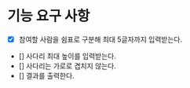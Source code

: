 # 기능 요구 사항

- [x] 참여할 사람을 쉼표로 구분해 최대 5글자까지 입력받는다.
- [] 사다리 최대 높이를 입력받는다.
- [] 사다리는 가로로 겹치지 않는다.
- [] 결과를 출력한다.